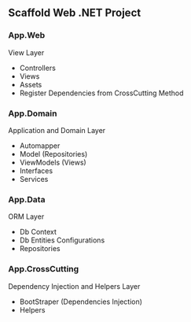 ## Scaffold Web .NET Project

### App.Web
View Layer

- Controllers
- Views
- Assets
- Register Dependencies from CrossCutting Method

### App.Domain
Application and Domain Layer

- Automapper
- Model (Repositories)
- ViewModels (Views)
- Interfaces
- Services

### App.Data
ORM Layer

- Db Context
- Db Entities Configurations
- Repositories

### App.CrossCutting
Dependency Injection and Helpers Layer

- BootStraper (Dependencies Injection)
- Helpers
